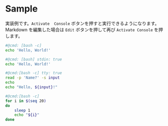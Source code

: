 # Sample

実装例です。`Activate  Console` ボタンを押すと実行できるようになります。
Markdown を編集した場合は `Edit` ボタンを押して再び `Activate Console` を押します。

```bash
#@cmd: [bash -c]
echo 'Hello, World!' 
```

```bash
#@cmd: [bash] stdin: true
echo 'Hello, World!' 
```

```bash
#@cmd:[bash -c] tty: true
read -p 'Name?' -s input
echo
echo "Hello, ${input}!"
```

```bash
#@cmd:[bash -c]
for i in $(seq 20)
do
    sleep 1
    echo "${i}"
done
```
